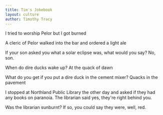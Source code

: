 ```yaml
---
title: Tim's Jokebook
layout: culture
author: Timothy Tracy
---
```

I tried to worship Pelor but I got burned

A cleric of Pelor walked into the bar and ordered a light ale

If your son asked you what a solar eclipse was, what would you say? No, son.

When do dire ducks wake up? At the quack of dawn

What do you get if you put a dire duck in the cement mixer? Quacks in the pavement

I stopped at Northland Public Library the other day and asked if they had any books on paranoia. The librarian said yes, they're right behind you.

Was the librarian sunburnt? If so, you could say they were, well, red.
